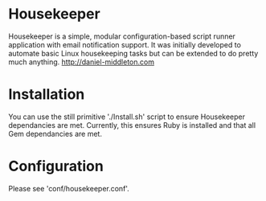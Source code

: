 Housekeeper
===========

Housekeeper is a simple, modular configuration-based script runner application with email notification support. It was initially developed to automate basic Linux housekeeping tasks but can be extended to do pretty much anything. 
http://daniel-middleton.com

Installation
============

You can use the still primitive './Install.sh' script to ensure Housekeeper dependancies are met. Currently, this ensures Ruby is installed and that all Gem dependancies are met.

Configuration
=============

Please see 'conf/housekeeper.conf'.
